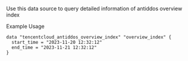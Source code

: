 Use this data source to query detailed information of antiddos overview index

Example Usage

```hcl
data "tencentcloud_antiddos_overview_index" "overview_index" {
  start_time = "2023-11-20 12:32:12"
  end_time = "2023-11-21 12:32:12"
}
```